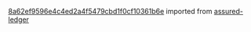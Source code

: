 [8a62ef9596e4c4ed2a4f5479cbd1f0cf10361b6e](https://github.com/insolar/assured-ledger/commit/8a62ef9596e4c4ed2a4f5479cbd1f0cf10361b6e) imported from [assured-ledger](https://github.com/insolar/assured-ledger)
